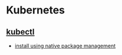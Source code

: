 # Kubernetes

## [kubectl](https://kubernetes.io/docs/tasks/tools/install-kubectl-linux/)

- [install using native package management](https://kubernetes.io/docs/tasks/tools/install-kubectl-linux/#install-using-native-package-management)


